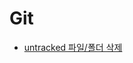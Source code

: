 # Git

- [untracked 파일/폴더 삭제](https://github.com/nanggo/TIL/blob/master/git/2020-01-02_remove_untracked_files.md)